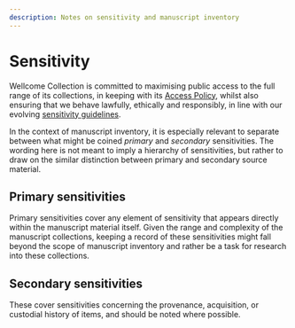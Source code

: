 ```yaml
---
description: Notes on sensitivity and manuscript inventory
---
```


# Sensitivity

Wellcome Collection is committed to maximising public access to the full range of its collections, in keeping with its [Access Policy](https://wellcomecollection.cdn.prismic.io/wellcomecollection/d4817da5-c71a-4151-81c4-83e39ad4f5b3\_Wellcome+Collection\_Access+Policy\_Aug+2020.pdf), whilst also ensuring that we behave lawfully, ethically and responsibly, in line with our evolving [sensitivity guidelines](https://wellcomecollection.cdn.prismic.io/wellcomecollection/86cda736-bfa1-44f2-bdda-11345632ce27\_Wellcome+Collection+Access+Procedures+January+2022.pdf).

In the context of manuscript inventory, it is especially relevant to separate between what might be coined _primary_ and _secondary_ sensitivities. The wording here is not meant to imply a hierarchy of sensitivities, but rather to draw on the similar distinction between primary and secondary source material.

## Primary sensitivities

Primary sensitivities cover any element of sensitivity that appears directly within the manuscript material itself. Given the range and complexity of the manuscript collections, keeping a record of these sensitivities might fall beyond the scope of manuscript inventory and rather be a task for research into these collections.

## Secondary sensitivities

These cover sensitivities concerning the provenance, acquisition, or custodial history of items, and should be noted where possible.
